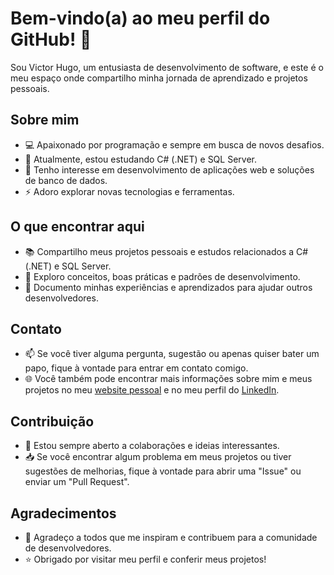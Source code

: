 # Bem-vindo(a) ao meu perfil do GitHub! 👋

Sou Victor Hugo, um entusiasta de desenvolvimento de software, e este é o meu espaço onde compartilho minha jornada de aprendizado e projetos pessoais.

## Sobre mim

- 💻 Apaixonado por programação e sempre em busca de novos desafios.
- 🌱 Atualmente, estou estudando C# (.NET) e SQL Server.
- 🔭 Tenho interesse em desenvolvimento de aplicações web e soluções de banco de dados.
- ⚡ Adoro explorar novas tecnologias e ferramentas.

## O que encontrar aqui

- 📚 Compartilho meus projetos pessoais e estudos relacionados a C# (.NET) e SQL Server.
- 🌟 Exploro conceitos, boas práticas e padrões de desenvolvimento.
- 📖 Documento minhas experiências e aprendizados para ajudar outros desenvolvedores.

## Contato

- 📫 Se você tiver alguma pergunta, sugestão ou apenas quiser bater um papo, fique à vontade para entrar em contato comigo.
- 🌐 Você também pode encontrar mais informações sobre mim e meus projetos no meu [website pessoal](https://pijasapp.herokuapp.com/) e no meu perfil do [LinkedIn](https://www.linkedin.com/in/victorhugoms/).

## Contribuição

- 👯 Estou sempre aberto a colaborações e ideias interessantes.
- 📥 Se você encontrar algum problema em meus projetos ou tiver sugestões de melhorias, fique à vontade para abrir uma "Issue" ou enviar um "Pull Request".

## Agradecimentos

- 🙏 Agradeço a todos que me inspiram e contribuem para a comunidade de desenvolvedores.
- ⭐ Obrigado por visitar meu perfil e conferir meus projetos!

